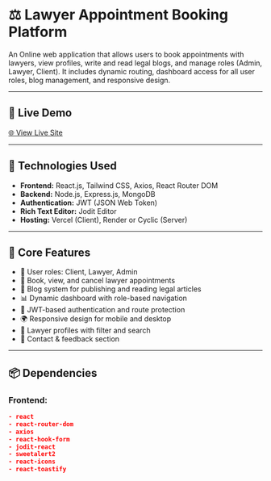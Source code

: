 # ⚖️ Lawyer Appointment Booking Platform

An Online web application that allows users to book appointments with lawyers, view profiles, write and read legal blogs, and manage roles (Admin, Lawyer, Client). It includes dynamic routing, dashboard access for all user roles, blog management, and responsive design.


---

## 🔗 Live Demo

[🌐 View Live Site](https://courageous-gumption-c32f1b.netlify.app/) <!-- Add your live project link here -->

---

## 🚀 Technologies Used

- **Frontend:** React.js, Tailwind CSS, Axios, React Router DOM
- **Backend:** Node.js, Express.js, MongoDB
- **Authentication:** JWT (JSON Web Token)
- **Rich Text Editor:** Jodit Editor
- **Hosting:** Vercel (Client), Render or Cyclic (Server)

---

## 🧩 Core Features

- 🧑 User roles: Client, Lawyer, Admin
- 📅 Book, view, and cancel lawyer appointments
- 📜 Blog system for publishing and reading legal articles
- 📊 Dynamic dashboard with role-based navigation
- 🔐 JWT-based authentication and route protection
- 🌍 Responsive design for mobile and desktop
- 📄 Lawyer profiles with filter and search
- 📨 Contact & feedback section

---

## 📦 Dependencies

### Frontend:
```json
- react
- react-router-dom
- axios
- react-hook-form
- jodit-react
- sweetalert2
- react-icons
- react-toastify
